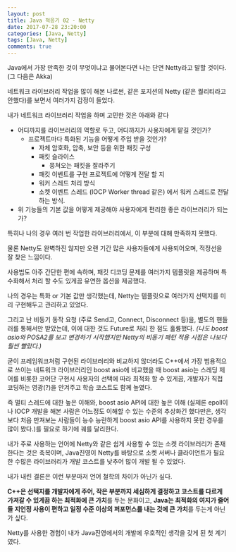 ```yaml
---
layout: post
title: Java 적응기 02 - Netty
date: 2017-07-28 23:20:00
categories: [Java, Netty]
tags: [Java, Netty]
comments: true
---
```

Java에서 가장 만족한 것이 무엇이냐고 물어본다면 나는 단연 Netty라고 말할 것이다. (그 다음은 Akka)

네트워크 라이브러리 작업을 많이 해본 나로썬, 같은 포지션의 Netty (같은 퀄리티라고 안했다)를 보면서 여러가지 감정이 들었다.

내가 네트워크 라이브러리 작업을 하며 고민한 것은 아래와 같다

* 어디까지를 라이브러리의 역할로 두고, 어디까지가 사용자에게 맡길 것인가?
    * 프로젝트마다 특화된 기능을 어떻게 주입 받을 것인가?
        * 자체 암호화, 압축, 보안 등을 위한 패킷 구성
        * 패킷 슬라이스
            * 뭉쳐오는 패킷을 잘라주기
        * 패킷 이벤트를 구현 프로젝트에 어떻게 전달 할 지
        * 워커 스레드 처리 방식
        * 소켓 이벤트 스레드 (IOCP Worker thread 같은) 에서 워커 스레드로 전달하는 방식.
* 위 기능들의 기본 값을 어떻게 제공해야 사용자에게 편리한 좋은 라이브러리가 되는 가?

특히나 나의 경우 여러 번 작업한 라이브러리에서, 이 부분에 대해 만족하지 못했다.

물론 Netty도 완벽하진 않지만 오랜 기간 많은 사용자들에게 사용되어오며, 적정선을 잘 찾은 느낌이다.

사용법도 아주 간단한 편에 속하며, 패킷 디코딩 문제를 여러가지 템플릿을 제공하며 특수화해서 처리 할 수도 있게끔 유연한 옵션을 제공했다.

나의 경우는 특화 or 기본 값만 생각했는데, Netty는 템플릿으로 여러가지 선택지를 미리 구현해두고 관리하고 있었다.

그리고 난 비동기 동작 요청 (주로 Send고, Connect, Disconnect 등)을, 별도의 핸들러를 통해서만 받았는데, 이에 대한 것도 Future로 처리 한 점도 훌륭했다. *(나도 boost asio와 POSA2를 보고 변경하기 시작했지만 Netty의 비동기 패턴 적용 시점은 나보다 훨씬 빨랐다.)*

굳이 프레임워크처럼 구현된 라이브러리와 비교하지 않더라도 C++에서 가장 범용적으로 쓰이는 네트워크 라이브러리인 boost asio에 비교했을 때 boost asio는 스레딩 제어를 비롯한 코어단 구현시 사용자의 선택에 따라 최적화 할 수 있게끔, 개발자가 직접 코딩하는 영광(?)을 안겨주고 학습 코스트도 함께 높였다.

즉 멀티 스레드에 대한 높은 이해와, boost asio API에 대한 높은 이해 (실제론 epoll이나 IOCP 개발을 해본 사람은 어느정도 이해할 수 있는 수준의 추상화긴 했다만은, 생각보다 처음 만져보는 사람들이 능수 능란하게 boost asio API를 사용하지 못한 경우를 많이 봤다.)를 필요로 하기에 궤를 달리한다.

내가 주로 사용하는 언어에 Netty와 같은 쉽게 사용할 수 있는 소켓 라이브러리가 존재한다는 것은 축복이며, Java진영이 Netty를 바탕으로 소켓 서버나 클라이언트가 필요한 수많은 라이브러리가 개발 코스트를 낮추어 많이 개발 될 수 있었다. 

내가 내린 결론은 이런 부분마저 언어 철학의 차이가 아닌가 싶다.

**C++은 선택지를 개발자에게 주어, 작은 부분까지 세심하게 결정하고 코스트를 다르게 가져갈 수 있게끔 하는 최적화에 큰 가치**를 두는 문화이고, **Java는 최적화의 여지가 줄어들 지언정 사용이 편하고 일정 수준 이상의 퍼포먼스를 내는 것에 큰 가치**를 두는게 아닌가 싶다.

Netty를 사용한 경험이 내가 Java진영에서의 개발에 우호적인 생각을 갖게 된 첫 계기였다.
